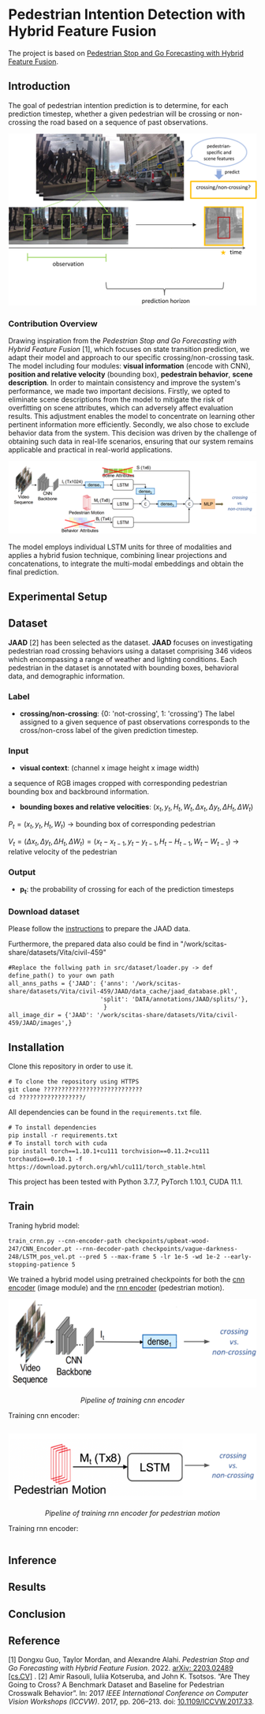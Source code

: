 # Pedestrian Intention Detection with Hybrid Feature Fusion
The project is based on [Pedestrian Stop and Go Forecasting with Hybrid Feature Fusion](https://github.com/vita-epfl/hybrid-feature-fusion).
## Introduction
The goal of pedestrian intention prediction is to determine, for each prediction timestep, whether a given pedestrian will be crossing or non-crossing the road based on a sequence of past observations. 

![Task](figure/task.png)

### Contribution Overview
Drawing inspiration from the *Pedestrian Stop and Go Forecasting with Hybrid Feature Fusion* [1], which focuses on state transition prediction, we adapt their model and approach to our specific crossing/non-crossing task. The model including four modules: **visual information** (encode with CNN), **position and relative velocity** (bounding box), **pedestrain behavior**, **scene description**. In order to maintain consistency and improve the system's performance, we made two important decisions. Firstly, we opted to eliminate scene descriptions from the model to mitigate the risk of overfitting on scene attributes, which can adversely affect evaluation results. This adjustment enables the model to concentrate on learning other pertinent information more efficiently. Secondly, we also chose to exclude behavior data from the system. This decision was driven by the challenge of obtaining such data in real-life scenarios, ensuring that our system remains applicable and practical in real-world applications.

![Model](figure/model.png)

The model employs individual LSTM units for three of modalities and applies a hybrid fusion technique, combining linear projections and concatenations, to integrate the multi-modal embeddings and obtain the final prediction.

## Experimental Setup

## Dataset
**JAAD** [2] has been selected as the dataset. **JAAD** focuses on investigating pedestrian road crossing behaviors using a dataset comprising 346 videos which encompassing a range of weather and lighting conditions. Each pedestrian in the dataset is annotated with bounding boxes, behavioral data, and demographic information. 
### Label
- **crossing/non-crossing**: {0: 'not-crossing', 1: 'crossing'}
The label assigned to a given sequence of past observations corresponds to the cross/non-cross label of the given prediction timestep.
### Input
- **visual context**: (channel x image height x image width)

a sequence of RGB images cropped with corresponding pedestrian bounding box and backbround information. 
- **bounding boxes and relative velocities**: $(x_t, y_t, H_t, W_t, \Delta x_t, \Delta y_t, \Delta H_t, \Delta W_t)$

$P_t = (x_t, y_t, H_t, W_t)$ -> bounding box of corresponding pedestrian

$V_t = (\Delta x_t, \Delta y_t, \Delta H_t, \Delta W_t) = (x_t - x_{t-1}, y_t - y_{t-1}, H_t - H_{t-1}, W_t - W_{t-1})$ -> relative velocity of the pedestrian

### Output
- **p<sub>t</sub>**: the probability of crossing for each of the prediction timesteps

### Download dataset

Please follow the [instructions](https://github.com/vita-epfl/pedestrian-transition-dataset#data-preparation) to prepare the JAAD data.

Furthermore, the prepared data also could be find in "/work/scitas-share/datasets/Vita/civil-459"
```
#Replace the follwing path in src/dataset/loader.py -> def define_path() to your own path
all_anns_paths = {'JAAD': {'anns': '/work/scitas-share/datasets/Vita/civil-459/JAAD/data_cache/jaad_database.pkl',
                          'split': 'DATA/annotations/JAAD/splits/'},
                           }
all_image_dir = {'JAAD': '/work/scitas-share/datasets/Vita/civil-459/JAAD/images',}
```

## Installation
Clone this repository in order to use it.
```
# To clone the repository using HTTPS
git clone ????????????????????????????
cd ??????????????????/
```

All dependencies can be found in the `requirements.txt` file.
```
# To install dependencies
pip install -r requirements.txt
# To install torch with cuda
pip install torch==1.10.1+cu111 torchvision==0.11.2+cu111 torchaudio==0.10.1 -f https://download.pytorch.org/whl/cu111/torch_stable.html
```

This project has been tested with Python 3.7.7, PyTorch 1.10.1, CUDA 11.1.

## Train

Traning hybrid model:
```
train_crnn.py --cnn-encoder-path checkpoints/upbeat-wood-247/CNN_Encoder.pt --rnn-decoder-path checkpoints/vague-darkness-248/LSTM_pos_vel.pt --pred 5 --max-frame 5 -lr 1e-5 -wd 1e-2 --early-stopping-patience 5
```
We trained a hybrid model using pretrained checkpoints for both the [cnn encoder](??????) (image module) and the [rnn encoder](????) (pedestrian motion).

<p align="center">
  <img src="figure/cnn_encoder.png" alt="Pipeline of training cnn encoder">
</p>
<p align="center"><em>Pipeline of training cnn encoder</em></p>

Training cnn encoder:
```

```

<p align="center">
  <img src="figure/rnn_encoder.png" alt="Pipeline of training rnn encoder">
</p>
<p align="center"><em>Pipeline of training rnn encoder for pedestrian motion</em></p>

Training rnn encoder:
```

```

## Inference

## Results

## Conclusion

## Reference
[1] Dongxu Guo, Taylor Mordan, and Alexandre Alahi. *Pedestrian Stop and Go Forecasting with Hybrid Feature Fusion*. 2022. [arXiv: 2203.02489 [cs.CV]](https://arxiv.org/abs/2203.02489) .
[2] Amir Rasouli, Iuliia Kotseruba, and John K. Tsotsos. “Are They Going to Cross? A Benchmark Dataset and Baseline for Pedestrian Crosswalk Behavior”. In: 2017 *IEEE International Conference on Computer Vision Workshops (ICCVW)*. 2017, pp. 206–213. doi: [10.1109/ICCVW.2017.33](https://ieeexplore.ieee.org/document/8265243).